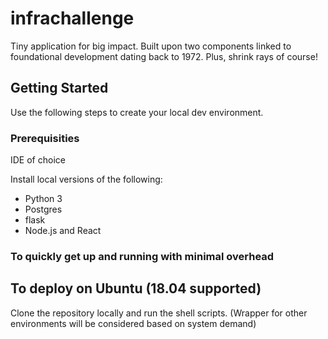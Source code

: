 # infrachallenge

Tiny application for big impact.  Built upon two components linked to foundational development dating back to 1972.  Plus, shrink rays of course!

## Getting Started

Use the following steps to create your local dev environment. 

### Prerequisities

IDE of choice

Install local versions of the following:

- Python 3
- Postgres
- flask
- Node.js and React


### To quickly get up and running with minimal overhead
## To deploy on Ubuntu (18.04 supported)
Clone the repository locally and run the shell scripts.  (Wrapper for other environments will be considered based on system demand)






